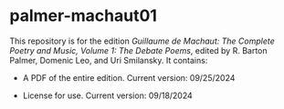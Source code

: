# palmer-machaut01

This repository is for the edition _Guillaume de Machaut: The Complete Poetry and Music, Volume 1: The Debate Poems_, edited by R. Barton Palmer, Domenic Leo, and Uri Smilansky. It contains:

-	A PDF of the entire edition. Current version: 09/25/2024

-	License for use. Current version: 09/18/2024

